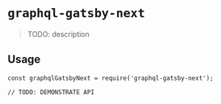 # `graphql-gatsby-next`

> TODO: description

## Usage

```
const graphqlGatsbyNext = require('graphql-gatsby-next');

// TODO: DEMONSTRATE API
```
